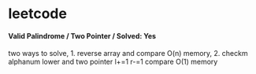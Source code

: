 # leetcode


#### Valid Palindrome / Two Pointer / Solved: Yes
two ways to solve, 1. reverse array and compare O(n) memory, 2. checkm alphanum lower and two pointer l+=1 r-=1 compare O(1) memory
